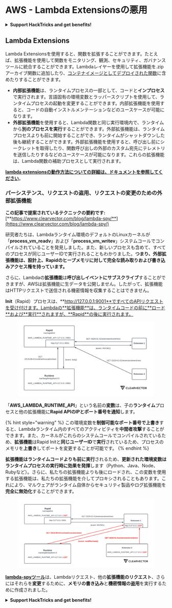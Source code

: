 # AWS - Lambda Extensionsの悪用

<details>

<summary><strong>Support HackTricks and get benefits!</strong></summary>

* HackTricksの**広告掲載**をご希望の場合や、**最新版のPEASSの利用**、またはHackTricksのPDFダウンロードをご希望の場合は、[**SUBSCRIPTION PLANS**](https://github.com/sponsors/carlospolop)をご確認ください！
* [**公式PEASS＆HackTricksグッズ**](https://peass.creator-spring.com)を手に入れましょう
* [**The PEASS Family**](https://opensea.io/collection/the-peass-family)をご覧ください。独占的な[**NFT**](https://opensea.io/collection/the-peass-family)のコレクションです
* 💬 [**Discordグループ**](https://discord.gg/hRep4RUj7f)または[**Telegramグループ**](https://t.me/peass)に参加するか、**Twitter**で私をフォローしてください 🐦 [**@carlospolopm**](https://twitter.com/carlospolopm)
* 自分のハッキングテクニックを共有するには、[**HackTricks**](https://github.com/carlospolop/hacktricks)と[**HackTricks Cloud**](https://github.com/carlospolop/hacktricks-cloud)のGitHubリポジトリにPRを提出してください。

</details>

## Lambda Extensions

Lambda Extensionsを使用すると、関数を拡張することができます。たとえば、拡張機能を使用して関数をモニタリング、観測、セキュリティ、ガバナンスツールに統合することができます。Lambdaレイヤーを使用して拡張機能を.zipアーカイブ関数に追加したり、[コンテナイメージとしてデプロイされた関数](https://aws.amazon.com/blogs/compute/working-with-lambda-layers-and-extensions-in-container-images/)に含めたりすることができます。

* **内部拡張機能**は、ランタイムプロセスの一部として、コードと**インプロセス**で実行されます。言語固有の環境変数とラッパースクリプトを使用して、ランタイムプロセスの起動を変更することができます。内部拡張機能を使用すると、コードの自動インストルメンテーションなどのユースケースが可能になります。
* **外部拡張機能**を使用すると、Lambda関数と同じ実行環境内で、ランタイムから**別のプロセスを実行**することができます。外部拡張機能は、ランタイムプロセスよりも前に開始することができ、ランタイムがシャットダウンした後も継続することができます。外部拡張機能を使用すると、呼び出し前にシークレットを取得したり、関数呼び出しの外部のカスタム宛先にテレメトリを送信したりするなどのユースケースが可能になります。これらの拡張機能は、Lambda関数の補助プロセスとして実行されます。

[**lambda extensionsの動作方法についての詳細は、ドキュメントを参照してください**](https://docs.aws.amazon.com/lambda/latest/dg/runtimes-extensions-api.html)。

### パーシステンス、リクエストの盗用、リクエストの変更のための外部拡張機能

**この記事で提案されているテクニックの要約です:** [**https://www.clearvector.com/blog/lambda-spy/**](https://www.clearvector.com/blog/lambda-spy/)

研究者たちは、Lambdaランタイム環境のデフォルトのLinuxカーネルが「**process\_vm\_readv**」および「**process\_vm\_writev**」システムコールでコンパイルされていることを発見しました。また、新しいプロセスも含めて、すべてのプロセスが同じユーザーIDで実行されることもわかりました。**つまり、外部拡張機能は、設計上、Rapidのヒープメモリに対して完全な読み取りおよび書き込みアクセス権を持っています。**

さらに、Lambdaの**拡張機能**は**呼び出しイベントにサブスクライブ**することができますが、AWSは拡張機能に生データを公開しません。したがって、拡張機能はHTTPリクエストで送信される機密情報を収集することはできません。

**Init**（Rapid）プロセスは、**http://127.0.0.1:9001**ですべてのAPIリクエストを受け付けます。Lambdaの**拡張機能**は、ランタイムコードの前に**ロード**および**実行**されますが、**Rapid**の後に実行されます。

<figure><img src="../../../../.gitbook/assets/image (90).png" alt=""><figcaption></figcaption></figure>

「**AWS\_LAMBDA\_RUNTIME\_API**」という名前の**変数**は、子の**ランタイム**プロセスと他の拡張機能に**Rapid APIのIPとポート番号を通知**します。

{% hint style="warning" %}
この環境変数を**制御可能なポート番号で上書き**すると、Lambdaランタイム内のすべてのアクティビティを**中間者攻撃**することができます。また、カーネルがこれらのシステムコールでコンパイルされているため、**拡張機能**はRapid Initと**同じユーザーID**で**実行**されているため、プロセスのメモリを**上書き**してポートを変更することが可能です。
{% endhint %}

**拡張機能はランタイムコードよりも前に実行**されるため、**更新された環境変数はランタイムプロセスの実行時に効果を発揮**します（Python、Java、Node、Rubyなど）。さらに、私たちの拡張機能よりも後にロードされ、この変数を使用する拡張機能は、私たちの拡張機能を介してプロキシされることもあります。これにより、マルウェアがランタイム自体からセキュリティ製品やログ拡張機能を**完全に無効化**することができます。

<figure><img src="../../../../.gitbook/assets/image (3) (4).png" alt=""><figcaption></figcaption></figure>

[**lambda-spyツール**](https://github.com/clearvector/lambda-spy)は、Lambdaリクエスト、他の**拡張機能のリクエスト**、さらにはそれらを**変更**するために、**メモリの書き込み**と**機密情報の盗用**を実行するために作成されました。

<details>

<summary><strong>Support HackTricks and get benefits!</strong></summary>

* HackTricksの**広告掲載**をご希望の場合や、**最新版のPEASSの利用**、またはHackTricksのPDFダウンロードをご希望の場合は、[**SUBSCRIPTION PLANS**](https://github.com/sponsors/carlospolop)をご確認ください！
* [**公式PEASS＆HackTricksグッズ**](https://peass.creator-spring.com)を手に入れましょう
* [**The PEASS Family**](https://opensea.io/collection/the-peass-family)をご覧ください。独占的な[**NFT**](https://opensea.io/collection/the-peass-family)のコレクションです
* 💬 [**Discordグループ**](https://discord.gg/hRep4RUj7f)または[**Telegramグループ**](https://t.me/peass)に参加するか、**Twitter**で私をフォローしてください 🐦 [**@carlospolopm**](https://twitter.com/carlospolopm)
* 自分のハッキングテクニックを共有するには、[**HackTricks**](https://github.com/carlospolop/hacktricks)と[**HackTricks Cloud**](https://github.com/carlospolop/hacktricks-cloud)のGitHubリポジトリにPRを提出してください。

</details>
